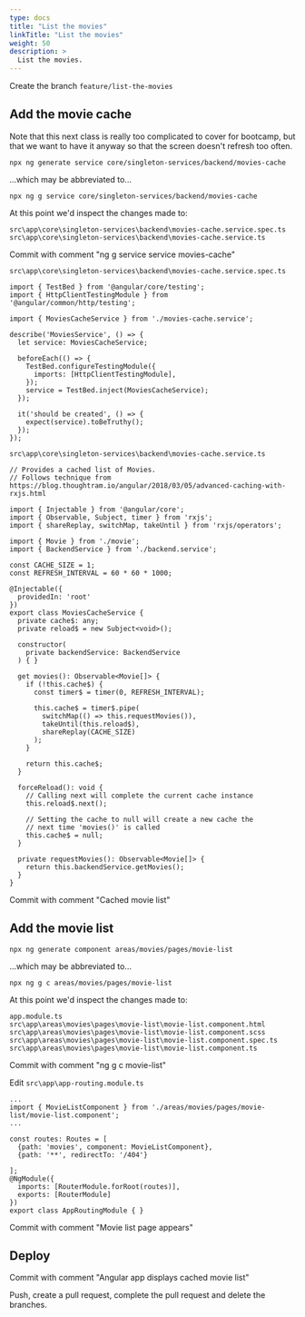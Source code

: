 ```yaml
---
type: docs
title: "List the movies"
linkTitle: "List the movies"
weight: 50
description: >
  List the movies.
---
```


Create the branch `feature/list-the-movies`

## Add the movie cache

Note that this next class is really too complicated to cover for bootcamp, but
that we want to have it anyway so that the screen doesn't refresh too often.

~~~
npx ng generate service core/singleton-services/backend/movies-cache
~~~

...which may be abbreviated to...

~~~
npx ng g service core/singleton-services/backend/movies-cache
~~~

At this point we'd inspect the changes made to:

~~~
src\app\core\singleton-services\backend\movies-cache.service.spec.ts
src\app\core\singleton-services\backend\movies-cache.service.ts
~~~

Commit with comment "ng g service service movies-cache"

`src\app\core\singleton-services\backend\movies-cache.service.spec.ts`
~~~
import { TestBed } from '@angular/core/testing';
import { HttpClientTestingModule } from '@angular/common/http/testing';

import { MoviesCacheService } from './movies-cache.service';

describe('MoviesService', () => {
  let service: MoviesCacheService;

  beforeEach(() => {
    TestBed.configureTestingModule({
      imports: [HttpClientTestingModule],
    });
    service = TestBed.inject(MoviesCacheService);
  });

  it('should be created', () => {
    expect(service).toBeTruthy();
  });
});
~~~

`src\app\core\singleton-services\backend\movies-cache.service.ts`
~~~
// Provides a cached list of Movies.
// Follows technique from https://blog.thoughtram.io/angular/2018/03/05/advanced-caching-with-rxjs.html

import { Injectable } from '@angular/core';
import { Observable, Subject, timer } from 'rxjs';
import { shareReplay, switchMap, takeUntil } from 'rxjs/operators';

import { Movie } from './movie';
import { BackendService } from './backend.service';

const CACHE_SIZE = 1;
const REFRESH_INTERVAL = 60 * 60 * 1000;

@Injectable({
  providedIn: 'root'
})
export class MoviesCacheService {
  private cache$: any;
  private reload$ = new Subject<void>();

  constructor(
    private backendService: BackendService
  ) { }

  get movies(): Observable<Movie[]> {
    if (!this.cache$) {
      const timer$ = timer(0, REFRESH_INTERVAL);

      this.cache$ = timer$.pipe(
        switchMap(() => this.requestMovies()),
        takeUntil(this.reload$),
        shareReplay(CACHE_SIZE)
      );
    }

    return this.cache$;
  }

  forceReload(): void {
    // Calling next will complete the current cache instance
    this.reload$.next();

    // Setting the cache to null will create a new cache the
    // next time 'movies()' is called
    this.cache$ = null;
  }

  private requestMovies(): Observable<Movie[]> {
    return this.backendService.getMovies();
  }
}
~~~

Commit with comment "Cached movie list"

## Add the movie list

~~~
npx ng generate component areas/movies/pages/movie-list
~~~

...which may be abbreviated to...

~~~
npx ng g c areas/movies/pages/movie-list
~~~

At this point we'd inspect the changes made to:

~~~
app.module.ts
src\app\areas\movies\pages\movie-list\movie-list.component.html
src\app\areas\movies\pages\movie-list\movie-list.component.scss
src\app\areas\movies\pages\movie-list\movie-list.component.spec.ts
src\app\areas\movies\pages\movie-list\movie-list.component.ts
~~~

Commit with comment "ng g c movie-list"

Edit `src\app\app-routing.module.ts`

~~~
...
import { MovieListComponent } from './areas/movies/pages/movie-list/movie-list.component';
...

const routes: Routes = [
  {path: 'movies', component: MovieListComponent},
  {path: '**', redirectTo: '/404'}

];
@NgModule({
  imports: [RouterModule.forRoot(routes)],
  exports: [RouterModule]
})
export class AppRoutingModule { }
~~~

Commit with comment "Movie list page appears"

## Deploy

Commit with comment "Angular app displays cached movie list"

Push, create a pull request, complete the pull request and delete the branches.
